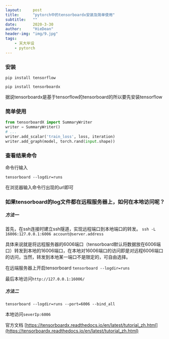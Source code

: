```yaml
---
layout:     post
title:      "pytorch中的tensorboardx安装及简单使用"
subtitle:   ""
date:       2020-3-30
author:     "HieDean"
header-img: "img/9.jpg"
tags:
    - 天大毕设
    - pytorch
---
```

### 安装
`pip install tensorflow`

`pip install tensorboardx`

据说tensorboardx是基于tensorflow的tensorboard的所以要先安装tensorflow

### 简单使用
```python
from tensorboardX import SummaryWriter   
writer = SummaryWriter()
# ...
writer.add_scalar('train_loss', loss, iteration)
writer.add_graph(model, torch.rand(input.shape))
```

### 查看结果命令
命令行输入

`tensorboard --logdir=runs`

在浏览器输入命令行出现的url即可

### 如果tensorboard的log文件都在远程服务器上，如何在本地访问呢？

##### 方法一

首先，在ssh连接时建立ssh隧道，实现远程端口到本地端口的转发。
``ssh -L 16006:127.0.0.1:6006 account@server.address``


具体来说就是将远程服务器的6006端口（tensorboard默认将数据放在6006端口）转发到本地的16006端口，在本地对16006端口的访问即是对远程6006端口的访问，当然，转发到本地某一端口不是限定的，可自由选择。

在远端服务器上开启tensorboard
``tensorboard --logdir=runs``

最后本地访问`http://127.0.0.1:16006/`

##### 方法二

``tensorboard --logdir=runs --port=6006 --bind_all``

本地访问`severIp:6006`

官方文档
[https://tensorboardx.readthedocs.io/en/latest/tutorial_zh.html](https://tensorboardx.readthedocs.io/en/latest/tutorial_zh.html)